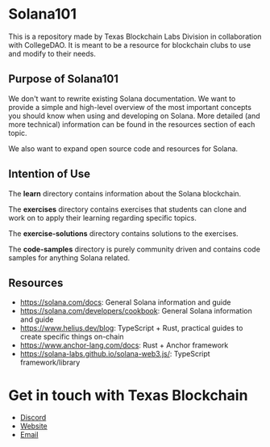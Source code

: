 # Solana101

This is a repository made by Texas Blockchain Labs Division in collaboration with
CollegeDAO. It is meant to be a resource for blockchain clubs to use and modify to 
their needs.

## Purpose of Solana101 ##

We don't want to rewrite existing Solana documentation. We want to provide a simple and high-level
overview of the most important concepts you should know when using and developing on Solana.
More detailed (and more technical) information can be found in the resources section of each topic.

We also want to expand open source code and resources for Solana. 

## Intention of Use

The **learn** directory contains information about the Solana blockchain.

The **exercises** directory contains exercises that students can clone and work on to 
apply their learning regarding specific topics. 

The **exercise-solutions** directory contains solutions to the exercises.

The **code-samples** directory is purely community driven and contains code samples 
for anything Solana related.

## Resources

- https://solana.com/docs: General Solana information and guide
- https://solana.com/developers/cookbook: General Solana information and guide
- https://www.helius.dev/blog: TypeScript + Rust, practical guides to create specific things on-chain
- https://www.anchor-lang.com/docs: Rust + Anchor framework
- https://solana-labs.github.io/solana-web3.js/: TypeScript framework/library

# Get in touch with Texas Blockchain #

- [Discord](https://discord.gg/Zte8bfJJy4)
- [Website](https://www.texasblockchain.org/)
- [Email](mailto:txbchain@gmail.com)
